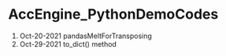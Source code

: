 # AccEngine_PythonDemoCodes
1) Oct-20-2021        pandasMeltForTransposing
2) Oct-29-2021        to_dict() method
